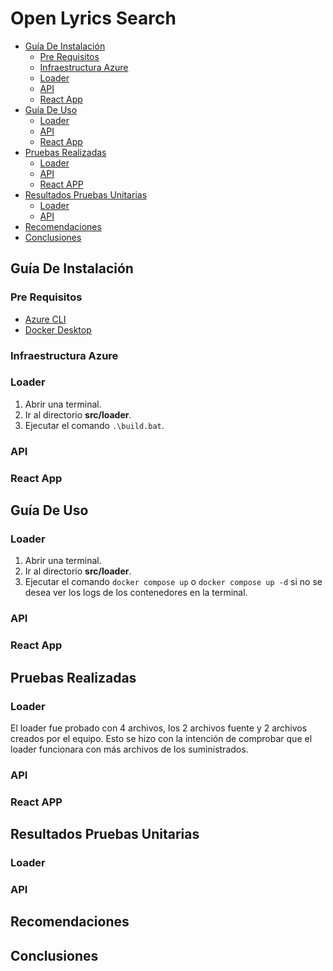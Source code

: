 # Open Lyrics Search <!-- omit in toc -->

- [Guía De Instalación](#guía-de-instalación)
    - [Pre Requisitos](#pre-requisitos)
    - [Infraestructura Azure](#infraestructura-azure)
    - [Loader](#loader)
    - [API](#api)
    - [React App](#react-app)
- [Guía De Uso](#guía-de-uso)
    - [Loader](#loader-1)
    - [API](#api-1)
    - [React App](#react-app-1)
- [Pruebas Realizadas](#pruebas-realizadas)
    - [Loader](#loader-2)
    - [API](#api-2)
    - [React APP](#react-app-2)
- [Resultados Pruebas Unitarias](#resultados-pruebas-unitarias)
    - [Loader](#loader-3)
    - [API](#api-3)
- [Recomendaciones](#recomendaciones)
- [Conclusiones](#conclusiones)

## Guía De Instalación

### Pre Requisitos

* [Azure CLI](https://learn.microsoft.com/en-us/cli/azure/install-azure-cli)
* [Docker Desktop](https://www.docker.com/products/docker-desktop/)

### Infraestructura Azure

### Loader

1. Abrir una terminal.
2. Ir al directorio **src/loader**.
3. Ejecutar el comando `.\build.bat`.

### API

### React App

## Guía De Uso

### Loader

1. Abrir una terminal.
2. Ir al directorio **src/loader**.
3. Ejecutar el comando `docker compose up` o `docker compose up -d` si no se desea ver los logs de los contenedores en la terminal.

### API

### React App

## Pruebas Realizadas

### Loader

El loader fue probado con 4 archivos, los 2 archivos fuente y 2 archivos creados por el equipo. Esto se hizo con la intención de comprobar que el loader funcionara con más archivos de los suministrados.

### API

### React APP

## Resultados Pruebas Unitarias

### Loader

### API

## Recomendaciones

## Conclusiones